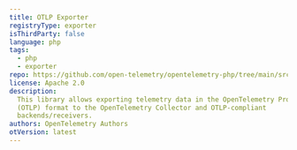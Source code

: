 ```yaml
---
title: OTLP Exporter
registryType: exporter
isThirdParty: false
language: php
tags:
  - php
  - exporter
repo: https://github.com/open-telemetry/opentelemetry-php/tree/main/src/Contrib/Otlp
license: Apache 2.0
description:
  This library allows exporting telemetry data in the OpenTelemetry Protocol
  (OTLP) format to the OpenTelemetry Collector and OTLP-compliant
  backends/receivers.
authors: OpenTelemetry Authors
otVersion: latest
---
```

